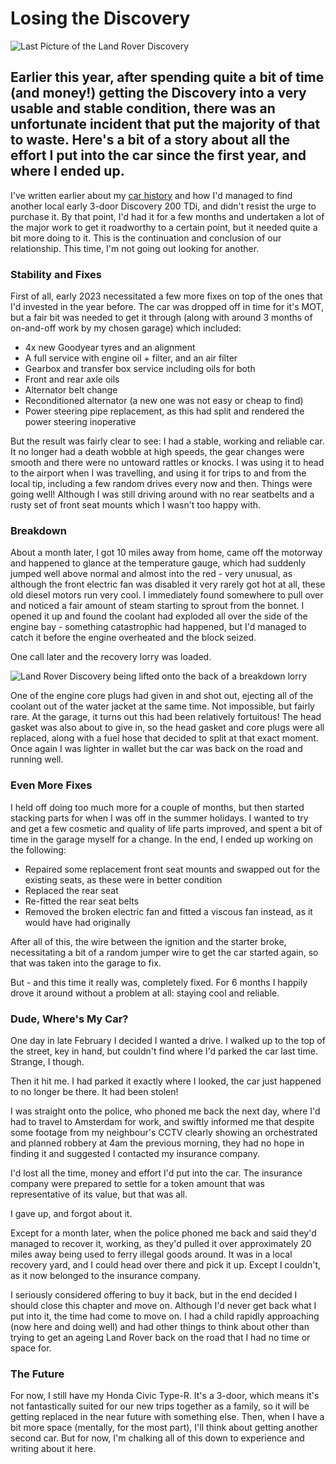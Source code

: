 # Losing the Discovery

![Last Picture of the Land Rover Discovery](/static/car-discovery-last.jpg)

## Earlier this year, after spending quite a bit of time (and money!) getting the Discovery into a very usable and stable condition, there was an unfortunate incident that put the majority of that to waste. Here's a bit of a story about all the effort I put into the car since the first year, and where I ended up.

I've written earlier about my [car history](/2022-08-22_car-history-part-3) and how I'd managed to find another local early 3-door Discovery 200 TDi, and didn't resist the urge to purchase it.  By that point, I'd had it for a few months and undertaken a lot of the major work to get it roadworthy to a certain point, but it needed quite a bit more doing to it. This is the continuation and conclusion of our relationship. This time, I'm not going out looking for another.

### Stability and Fixes

First of all, early 2023 necessitated a few more fixes on top of the ones that I'd invested in the year before. The car was dropped off in time for it's MOT, but a fair bit was needed to get it through (along with around 3 months of on-and-off work by my chosen garage) which included:

- 4x new Goodyear tyres and an alignment
- A full service with engine oil + filter, and an air filter
- Gearbox and transfer box service including oils for both
- Front and rear axle oils
- Alternator belt change
- Reconditioned alternator (a new one was not easy or cheap to find)
- Power steering pipe replacement, as this had split and rendered the power steering inoperative

But the result was fairly clear to see: I had a stable, working and reliable car. It no longer had a death wobble at high speeds, the gear changes were smooth and there were no untoward rattles or knocks. I was using it to head to the airport when I was travelling, and using it for trips to and from the local tip, including a few random drives every now and then. Things were going well! Although I was still driving around with no rear seatbelts and a rusty set of front seat mounts which I wasn't too happy with.

### Breakdown

About a month later, I got 10 miles away from home, came off the motorway and happened to glance at the temperature gauge, which had suddenly jumped well above normal and almost into the red - very unusual, as although the front electric fan was disabled it very rarely got hot at all, these old diesel motors run very cool. I immediately found somewhere to pull over and noticed a fair amount of steam starting to sprout from the bonnet. I opened it up and found the coolant had exploded all over the side of the engine bay - something catastrophic had happened, but I'd managed to catch it before the engine overheated and the block seized.

One call later and the recovery lorry was loaded.

![Land Rover Discovery being lifted onto the back of a breakdown lorry](/static/car-discovery-broken.jpg)

One of the engine core plugs had given in and shot out, ejecting all of the coolant out of the water jacket at the same time. Not impossible, but fairly rare. At the garage, it turns out this had been relatively fortuitous! The head gasket was also about to give in, so the head gasket and core plugs were all replaced, along with a fuel hose that decided to split at that exact moment. Once again I was lighter in wallet but the car was back on the road and running well.

### Even More Fixes

I held off doing too much more for a couple of months, but then started stacking parts for when I was off in the summer holidays. I wanted to try and get a few cosmetic and quality of life parts improved, and spent a bit of time in the garage myself for a change. In the end, I ended up working on the following:

- Repaired some replacement front seat mounts and swapped out for the existing seats, as these were in better condition
- Replaced the rear seat
- Re-fitted the rear seat belts
- Removed the broken electric fan and fitted a viscous fan instead, as it would have had originally

After all of this, the wire between the ignition and the starter broke, necessitating a bit of a random jumper wire to get the car started again, so that was taken into the garage to fix.

But - and this time it really was, completely fixed. For 6 months I happily drove it around without a problem at all: staying cool and reliable.

### Dude, Where's My Car?

One day in late February I decided I wanted a drive. I walked up to the top of the street, key in hand, but couldn't find where I'd parked the car last time. Strange, I though.

Then it hit me. I had parked it exactly where I looked, the car just happened to no longer be there. It had been stolen!

I was straight onto the police, who phoned me back the next day, where I'd had to travel to Amsterdam for work, and swiftly informed me that despite some footage from my neighbour's CCTV clearly showing an orchestrated and planned robbery at 4am the previous morning, they had no hope in finding it and suggested I contacted my insurance company.

I'd lost all the time, money and effort I'd put into the car. The insurance company were prepared to settle for a token amount that was representative of its value, but that was all.

I gave up, and forgot about it.

Except for a month later, when the police phoned me back and said they'd managed to recover it, working, as they'd pulled it over approximately 20 miles away being used to ferry illegal goods around. It was in a local recovery yard, and I could head over there and pick it up. Except I couldn't, as it now belonged to the insurance company.

I seriously considered offering to buy it back, but in the end decided I should close this chapter and move on. Although I'd never get back what I put into it, the time had come to move on. I had a child rapidly approaching (now here and doing well) and had other things to think about other than trying to get an ageing Land Rover back on the road that I had no time or space for.

### The Future

For now, I still have my Honda Civic Type-R. It's a 3-door, which means it's not fantastically suited for our new trips together as a family, so it will be getting replaced in the near future with something else. Then, when I have a bit more space (mentally, for the most part), I'll think about getting another second car. But for now, I'm chalking all of this down to experience and writing about it here.
